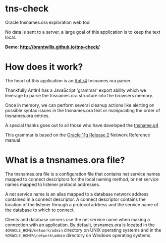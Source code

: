 # tns-check

Oracle tnsnames.ora exploration web tool

No data is sent to a server, a large goal of this application is to keep the text local.

**Demo: http://brantwills.github.io/tns-check/**


# How does it work?

The heart of this application is an [Antlr4](http://www.antlr.org) tnsnames.ora parser.

Thankfully Antlr4 has a JavaScript 'grammar' export ability which we leverage to parse the tnsnames.ora structure into the browsers memory.

Once in memory, we can perform several cleanup actions like alerting on possible syntax issues in the tnsnames.ora text or manipulating the order of tnsnames.ora entries. 

A special thanks goes out to all those who have developed the 
[tnsname.g4](https://github.com/drforr/perl6-ANTLR4/blob/master/corpus/tnsnames.g4)

This grammar is based on the [Oracle 11g Release 2](https://github.com/drforr/perl6-ANTLR4/blob/master/corpus/tnsnames.g4) Network Reference manual  


# What is a tnsnames.ora file?

The tnsnames.ora file is a configuration file that contains net service names mapped to connect descriptors for the local naming method, or net service names mapped to listener protocol addresses.

A net service name is an alias mapped to a database network address contained in a connect descriptor. A connect descriptor contains the location of the listener through a protocol address and the service name of the database to which to connect.                      

Clients and database servers use the net service name when making a connection with an application.
By default, tnsnames.ora is located in the `$ORACLE_HOME/network/admin` directory on 
UNIX operating systems and in the `%ORACLE_HOME%\network\admin` directory on Windows operating systems.
